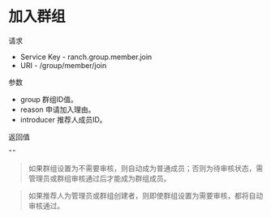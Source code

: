 # 加入群组

请求
- Service Key - ranch.group.member.join
- URI - /group/member/join

参数
- group 群组ID值。
- reason 申请加入理由。
- introducer 推荐人成员ID。

返回值
```text
""
```

> 如果群组设置为不需要审核，则自动成为普通成员；否则为待审核状态，需管理员或群组审核通过后才能成为群组成员。

> 如果推荐人为管理员或群组创建者，则即使群组设置为需要审核，都将自动审核通过。
